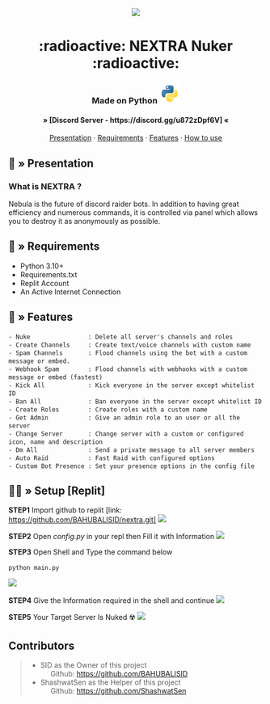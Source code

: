 <div align="center">
<p>
    <img src="https://cdn.discordapp.com/icons/1217116527308963901/a_a69a3d18d6dea267b5de7bfa7d007f17.gif">
</p>
<h1>
    :radioactive:  NEXTRA Nuker :radioactive:
</h1>
<h3> Made on Python <a href="https://www.python.org" target="_blank" rel="noreferrer"> <img src="https://raw.githubusercontent.com/devicons/devicon/master/icons/python/python-original.svg" alt="python" width="40" height="40"/> </a> <br></h3>
<h4>» [Discord Server - https://discord.gg/u872zDpf6V] «</h4>
  
 [Presentation](https://github.com/BAHUBALISID/Kol/?tab=readme-ov-file#--presentation) · [Requirements](https://github.com/BAHUBALISID/Kol/?tab=readme-ov-file#--requirements) · [Features](https://github.com/BAHUBALISID/Kol/?tab=readme-ov-file#--features) · [How to use ](https://github.com/BAHUBALISID/Kol/?tab=readme-ov-file#--how-to-use)
</div>

## <a id="Presentation"></a>🤖 » Presentation 
### What is NEXTRA ? 
Nebula is the future of discord raider bots. In addition to having great efficiency and numerous commands, it is controlled via panel which allows you to destroy it as anonymously as possible.

## <a id="Requirements"></a> :brain: » Requirements
- Python 3.10+
- Requirements.txt
- Replit Account
- An Active Internet Connection

## <a id="Features"></a> :scroll: » Features
```
- Nuke                : Delete all server's channels and roles
- Create Channels     : Create text/voice channels with custom name
- Spam Channels       : Flood channels using the bot with a custom message or embed.
- Webhook Spam        : Flood channels with webhooks with a custom message or embed (fastest)
- Kick All            : Kick everyone in the server except whitelist ID
- Ban All             : Ban everyone in the server except whitelist ID
- Create Roles        : Create roles with a custom name
- Get Admin           : Give an admin role to an user or all the server
- Change Server       : Change server with a custom or configured icon, name and description
- Dm All              : Send a private message to all server members
- Auto Raid           : Fast Raid with configured options
- Custom Bot Presence : Set your presence options in the config file
```

## <a id="How To Use"></a> :man_technologist: » Setup [Replit]
**STEP1**
Import github to replit [link: https://github.com/BAHUBALISID/nextra.git]
<img src="https://media.discordapp.net/attachments/1244225486599487649/1257761546063450142/image.png?ex=66859538&is=668443b8&hm=f2a46682e00ef1f1836c3a2da9d7844fb56f8ead457a1d7168fd6b610904a2a1&=&format=webp&quality=lossless&width=1099&height=500">

**STEP2**
Open _config.py_ in your repl then Fill it with Information
<img src="https://media.discordapp.net/attachments/1244225486599487649/1257760677905563781/image.png?ex=66859469&is=668442e9&hm=2e68b69ac9900e0953b74829f8d391b44ef240ea7e8d775668aa6e88418ba155&=&format=webp&quality=lossless&width=1099&height=525">

**STEP3**
Open Shell and Type the command below
```
python main.py
```
<img src="https://media.discordapp.net/attachments/1244225486599487649/1257756367901687979/image.png?ex=66859066&is=66843ee6&hm=12520cc161c1469d2b79f680c5230f4bf0c43a1b0ecd94c2cad235e09478d837&=&format=webp&quality=lossless&width=1099&height=525">

**STEP4**
Give the Information required in the shell and continue
<img src="https://media.discordapp.net/attachments/1244225486599487649/1257757296604483655/image.png?ex=66859143&is=66843fc3&hm=edac6683ab7f5ddfcbe5179030a2afafced6c2a61e8918074edf2fa694aa54f2&=&format=webp&quality=lossless&width=1099&height=525">

**STEP5**
Your Target Server Is Nuked :radioactive:
<img src="https://media.discordapp.net/attachments/1244225486599487649/1257758705748021258/image.png?ex=66859293&is=66844113&hm=38855328c8f102a85f346620d6ddd513e44430f221e4eef4d687da3b12061cb1&=&format=webp&quality=lossless&width=1099&height=525">

## Contributors

> - SID as the Owner of this project   
>   &nbsp;&nbsp;&nbsp;&nbsp; Github: https://github.com/BAHUBALISID
>   &nbsp;
> - ShashwatSen as the Helper of this project   
>   &nbsp;&nbsp;&nbsp;&nbsp; Github: https://github.com/ShashwatSen
>   &nbsp;
